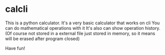 # calcli

This is a python calculator.
It's a very basic calculator that works on cli
You can do mathematical operations with it
It's also can show operation history. (Of course not stored in a external file just stored in memory, so it means will be erased after program closed)

Have fun!
